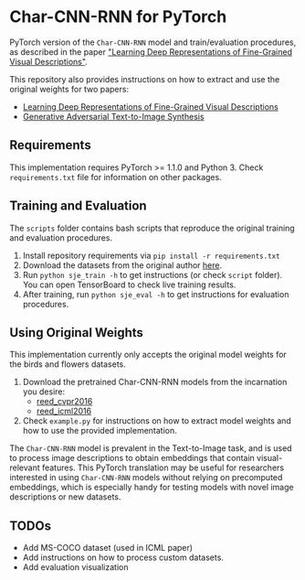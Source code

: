 # Char-CNN-RNN for PyTorch
PyTorch version of the `Char-CNN-RNN` model and train/evaluation procedures,
as described in the paper ["Learning Deep Representations of Fine-Grained
Visual Descriptions"](https://github.com/reedscot/cvpr2016).

This repository also provides instructions on how to extract and use the
original weights for two papers:
* [Learning Deep Representations of Fine-Grained Visual
  Descriptions](https://github.com/reedscot/cvpr2016)
* [Generative Adversarial Text-to-Image
  Synthesis](https://github.com/reedscot/icml2016)


## Requirements
This implementation requires PyTorch >= 1.1.0 and Python 3. Check
`requirements.txt` file for information on other packages.


## Training and Evaluation
The `scripts` folder contains bash scripts that reproduce the original training
and evaluation procedures.

1. Install repository requirements via `pip install -r requirements.txt`
2. Download the datasets from the original author
   [here](https://github.com/reedscot/cvpr2016).
3. Run `python sje_train -h` to get instructions (or check `script` folder).
   You can open TensorBoard to check live training results.
4. After training, run `python sje_eval -h` to get instructions for evaluation
   procedures.


## Using Original Weights
This implementation currently only accepts the original model weights for the
birds and flowers datasets.

1. Download the pretrained Char-CNN-RNN models from the incarnation you desire:
    * [reed_cvpr2016](https://github.com/reedscot/cvpr2016)
    * [reed_icml2016](https://github.com/reedscot/icml2016)
2. Check `example.py` for instructions on how to extract model weights and how
   to use the provided implementation.

The `Char-CNN-RNN` model is prevalent in the Text-to-Image task, and is used to
process image descriptions to obtain embeddings that contain visual-relevant
features. This PyTorch translation may be useful for researchers interested in
using `Char-CNN-RNN` models without relying on precomputed embeddings, which is
especially handy for testing models with novel image descriptions or new
datasets.


## TODOs
* Add MS-COCO dataset (used in ICML paper)
* Add instructions on how to process custom datasets.
* Add evaluation visualization
